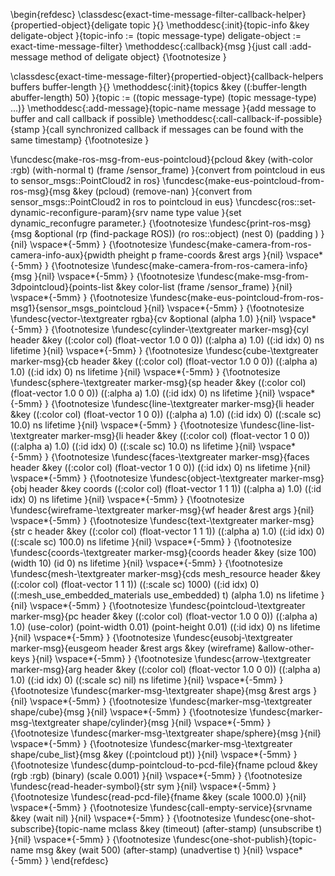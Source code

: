 \begin{refdesc}
\classdesc{exact-time-message-filter-callback-helper}{propertied-object}{deligate topic }{}
\methoddesc{:init}{topic-info \&key deligate-object }{topic-info := (topic message-type)
     deligate-object := exact-time-message-filter}
\methoddesc{:callback}{msg }{just call :add-message method of deligate object}
{\footnotesize 
}

\classdesc{exact-time-message-filter}{propertied-object}{callback-helpers buffers buffer-length }{}
\methoddesc{:init}{topics \&key ((:buffer-length abuffer-length) 50) }{topic := ((topic message-type) (topic message-type) ...)}
\methoddesc{:add-message}{topic-name message }{add message to buffer and call callback if possible}
\methoddesc{:call-callback-if-possible}{stamp }{call synchronized callback if messages can be found
with the same timestamp}
{\footnotesize 
}

\funcdesc{make-ros-msg-from-eus-pointcloud}{pcloud \&key (with-color :rgb) (with-normal t) (frame /sensor\_frame) }{convert from pointcloud in eus to sensor\_msgs::PointCloud2 in ros}
\funcdesc{make-eus-pointcloud-from-ros-msg}{msg \&key (pcloud) (remove-nan) }{convert from sensor\_msgs::PointCloud2 in ros to pointcloud in eus}
\funcdesc{ros::set-dynamic-reconfigure-param}{srv name type value }{set dynamic\_reconfugre parameter.}
{\footnotesize
\fundesc{print-ros-msg}{msg \&optional (rp (find-package ROS)) (ro ros::object) (nest 0) (padding   ) }{nil}
\vspace*{-5mm}
}
{\footnotesize
\fundesc{make-camera-from-ros-camera-info-aux}{pwidth pheight p frame-coords \&rest args }{nil}
\vspace*{-5mm}
}
{\footnotesize
\fundesc{make-camera-from-ros-camera-info}{msg }{nil}
\vspace*{-5mm}
}
{\footnotesize
\fundesc{make-msg-from-3dpointcloud}{points-list \&key color-list (frame /sensor\_frame) }{nil}
\vspace*{-5mm}
}
{\footnotesize
\fundesc{make-eus-pointcloud-from-ros-msg1}{sensor\_msgs\_pointcloud }{nil}
\vspace*{-5mm}
}
{\footnotesize
\fundesc{vector-\textgreater rgba}{cv \&optional (alpha 1.0) }{nil}
\vspace*{-5mm}
}
{\footnotesize
\fundesc{cylinder-\textgreater marker-msg}{cyl header \&key ((:color col) (float-vector 1.0 0 0)) ((:alpha a) 1.0) ((:id idx) 0) ns lifetime }{nil}
\vspace*{-5mm}
}
{\footnotesize
\fundesc{cube-\textgreater marker-msg}{cb header \&key ((:color col) (float-vector 1.0 0 0)) ((:alpha a) 1.0) ((:id idx) 0) ns lifetime }{nil}
\vspace*{-5mm}
}
{\footnotesize
\fundesc{sphere-\textgreater marker-msg}{sp header \&key ((:color col) (float-vector 1.0 0 0)) ((:alpha a) 1.0) ((:id idx) 0) ns lifetime }{nil}
\vspace*{-5mm}
}
{\footnotesize
\fundesc{line-\textgreater marker-msg}{li header \&key ((:color col) (float-vector 1 0 0)) ((:alpha a) 1.0) ((:id idx) 0) ((:scale sc) 10.0) ns lifetime }{nil}
\vspace*{-5mm}
}
{\footnotesize
\fundesc{line-list-\textgreater marker-msg}{li header \&key ((:color col) (float-vector 1 0 0)) ((:alpha a) 1.0) ((:id idx) 0) ((:scale sc) 10.0) ns lifetime }{nil}
\vspace*{-5mm}
}
{\footnotesize
\fundesc{faces-\textgreater marker-msg}{faces header \&key ((:color col) (float-vector 1 0 0)) ((:id idx) 0) ns lifetime }{nil}
\vspace*{-5mm}
}
{\footnotesize
\fundesc{object-\textgreater marker-msg}{obj header \&key coords ((:color col) (float-vector 1 1 1)) ((:alpha a) 1.0) ((:id idx) 0) ns lifetime }{nil}
\vspace*{-5mm}
}
{\footnotesize
\fundesc{wireframe-\textgreater marker-msg}{wf header \&rest args }{nil}
\vspace*{-5mm}
}
{\footnotesize
\fundesc{text-\textgreater marker-msg}{str c header \&key ((:color col) (float-vector 1 1 1)) ((:alpha a) 1.0) ((:id idx) 0) ((:scale sc) 100.0) ns lifetime }{nil}
\vspace*{-5mm}
}
{\footnotesize
\fundesc{coords-\textgreater marker-msg}{coords header \&key (size 100) (width 10) (id 0) ns lifetime }{nil}
\vspace*{-5mm}
}
{\footnotesize
\fundesc{mesh-\textgreater marker-msg}{cds mesh\_resource header \&key ((:color col) (float-vector 1 1 1)) ((:scale sc) 1000) ((:id idx) 0) ((:mesh\_use\_embedded\_materials use\_embedded) t) (alpha 1.0) ns lifetime }{nil}
\vspace*{-5mm}
}
{\footnotesize
\fundesc{pointcloud-\textgreater marker-msg}{pc header \&key ((:color col) (float-vector 1.0 0 0)) ((:alpha a) 1.0) (use-color) (point-width 0.01) (point-height 0.01) ((:id idx) 0) ns lifetime }{nil}
\vspace*{-5mm}
}
{\footnotesize
\fundesc{eusobj-\textgreater marker-msg}{eusgeom header \&rest args \&key (wireframe) \&allow-other-keys }{nil}
\vspace*{-5mm}
}
{\footnotesize
\fundesc{arrow-\textgreater marker-msg}{arg header \&key ((:color col) (float-vector 1.0 0 0)) ((:alpha a) 1.0) ((:id idx) 0) ((:scale sc) nil) ns lifetime }{nil}
\vspace*{-5mm}
}
{\footnotesize
\fundesc{marker-msg-\textgreater shape}{msg \&rest args }{nil}
\vspace*{-5mm}
}
{\footnotesize
\fundesc{marker-msg-\textgreater shape/cube}{msg }{nil}
\vspace*{-5mm}
}
{\footnotesize
\fundesc{marker-msg-\textgreater shape/cylinder}{msg }{nil}
\vspace*{-5mm}
}
{\footnotesize
\fundesc{marker-msg-\textgreater shape/sphere}{msg }{nil}
\vspace*{-5mm}
}
{\footnotesize
\fundesc{marker-msg-\textgreater shape/cube\_list}{msg \&key ((:pointcloud pt)) }{nil}
\vspace*{-5mm}
}
{\footnotesize
\fundesc{dump-pointcloud-to-pcd-file}{fname pcloud \&key (rgb :rgb) (binary) (scale 0.001) }{nil}
\vspace*{-5mm}
}
{\footnotesize
\fundesc{read-header-symbol}{str sym }{nil}
\vspace*{-5mm}
}
{\footnotesize
\fundesc{read-pcd-file}{fname \&key (scale 1000.0) }{nil}
\vspace*{-5mm}
}
{\footnotesize
\fundesc{call-empty-service}{srvname \&key (wait nil) }{nil}
\vspace*{-5mm}
}
{\footnotesize
\fundesc{one-shot-subscribe}{topic-name mclass \&key (timeout) (after-stamp) (unsubscribe t) }{nil}
\vspace*{-5mm}
}
{\footnotesize
\fundesc{one-shot-publish}{topic-name msg \&key (wait 500) (after-stamp) (unadvertise t) }{nil}
\vspace*{-5mm}
}
\end{refdesc}
